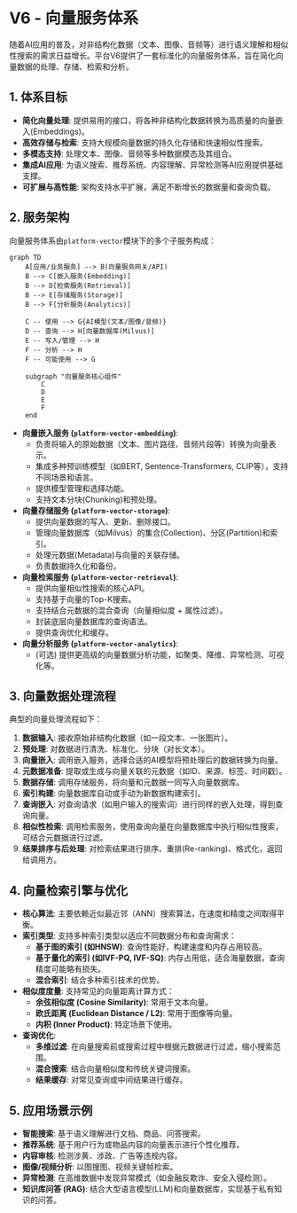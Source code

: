 # V6 - 向量服务体系

随着AI应用的普及，对非结构化数据（文本、图像、音频等）进行语义理解和相似性搜索的需求日益增长。平台V6提供了一套标准化的向量服务体系，旨在简化向量数据的处理、存储、检索和分析。

## 1. 体系目标

- **简化向量处理**: 提供易用的接口，将各种非结构化数据转换为高质量的向量嵌入(Embeddings)。
- **高效存储与检索**: 支持大规模向量数据的持久化存储和快速相似性搜索。
- **多模态支持**: 处理文本、图像、音频等多种数据模态及其组合。
- **集成AI应用**: 为语义搜索、推荐系统、内容理解、异常检测等AI应用提供基础支撑。
- **可扩展与高性能**: 架构支持水平扩展，满足不断增长的数据量和查询负载。

## 2. 服务架构

向量服务体系由`platform-vector`模块下的多个子服务构成：

```mermaid
graph TD
    A[应用/业务服务] --> B(向量服务网关/API)
    B --> C[嵌入服务(Embedding)]
    B --> D[检索服务(Retrieval)]
    B --> E[存储服务(Storage)]
    B --> F[分析服务(Analytics)]

    C -- 使用 --> G{AI模型(文本/图像/音频)}
    D -- 查询 --> H[向量数据库(Milvus)]
    E -- 写入/管理 --> H
    F -- 分析 --> H
    F -- 可能使用 --> G

    subgraph "向量服务核心组件"
        C
        D
        E
        F
    end
```

- **向量嵌入服务 (`platform-vector-embedding`)**: 
    - 负责将输入的原始数据（文本、图片路径、音频片段等）转换为向量表示。
    - 集成多种预训练模型（如BERT, Sentence-Transformers, CLIP等），支持不同场景和语言。
    - 提供模型管理和选择功能。
    - 支持文本分块(Chunking)和预处理。
- **向量存储服务 (`platform-vector-storage`)**: 
    - 提供向量数据的写入、更新、删除接口。
    - 管理向量数据库（如Milvus）的集合(Collection)、分区(Partition)和索引。
    - 处理元数据(Metadata)与向量的关联存储。
    - 负责数据持久化和备份。
- **向量检索服务 (`platform-vector-retrieval`)**: 
    - 提供向量相似性搜索的核心API。
    - 支持基于向量的Top-K搜索。
    - 支持结合元数据的混合查询（向量相似度 + 属性过滤）。
    - 封装底层向量数据库的查询语法。
    - 提供查询优化和缓存。
- **向量分析服务 (`platform-vector-analytics`)**: 
    - (可选) 提供更高级的向量数据分析功能，如聚类、降维、异常检测、可视化等。

## 3. 向量数据处理流程

典型的向量处理流程如下：

1.  **数据输入**: 接收原始非结构化数据（如一段文本、一张图片）。
2.  **预处理**: 对数据进行清洗、标准化、分块（对长文本）。
3.  **向量嵌入**: 调用嵌入服务，选择合适的AI模型将预处理后的数据转换为向量。
4.  **元数据准备**: 提取或生成与向量关联的元数据（如ID、来源、标签、时间戳）。
5.  **数据存储**: 调用存储服务，将向量和元数据一同写入向量数据库。
6.  **索引构建**: 向量数据库自动或手动为新数据构建索引。
7.  **查询嵌入**: 对查询请求（如用户输入的搜索词）进行同样的嵌入处理，得到查询向量。
8.  **相似性检索**: 调用检索服务，使用查询向量在向量数据库中执行相似性搜索，可结合元数据进行过滤。
9.  **结果排序与后处理**: 对检索结果进行排序、重排(Re-ranking)、格式化，返回给调用方。

## 4. 向量检索引擎与优化

- **核心算法**: 主要依赖近似最近邻（ANN）搜索算法，在速度和精度之间取得平衡。
- **索引类型**: 支持多种索引类型以适应不同数据分布和查询需求：
    - **基于图的索引 (如HNSW)**: 查询性能好，构建速度和内存占用较高。
    - **基于量化的索引 (如IVF-PQ, IVF-SQ)**: 内存占用低，适合海量数据，查询精度可能略有损失。
    - **混合索引**: 结合多种索引技术的优势。
- **相似度度量**: 支持常见的向量距离计算方式：
    - **余弦相似度 (Cosine Similarity)**: 常用于文本向量。
    - **欧氏距离 (Euclidean Distance / L2)**: 常用于图像等向量。
    - **内积 (Inner Product)**: 特定场景下使用。
- **查询优化**: 
    - **多维过滤**: 在向量搜索前或搜索过程中根据元数据进行过滤，缩小搜索范围。
    - **混合搜索**: 结合向量相似度和传统关键词搜索。
    - **结果缓存**: 对常见查询或中间结果进行缓存。

## 5. 应用场景示例

- **智能搜索**: 基于语义理解进行文档、商品、问答搜索。
- **推荐系统**: 基于用户行为或物品内容的向量表示进行个性化推荐。
- **内容审核**: 检测涉黄、涉政、广告等违规内容。
- **图像/视频分析**: 以图搜图、视频关键帧检索。
- **异常检测**: 在高维数据中发现异常模式（如金融反欺诈、安全入侵检测）。
- **知识库问答 (RAG)**: 结合大型语言模型(LLM)和向量数据库，实现基于私有知识的问答。 